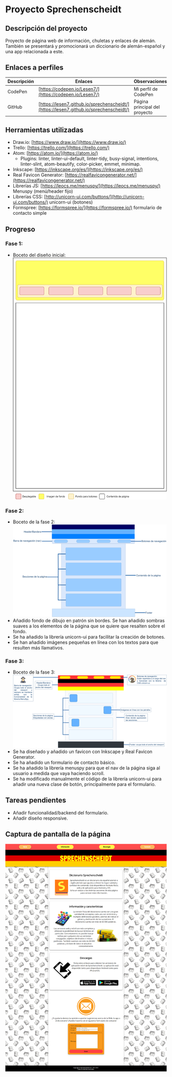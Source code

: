 # Proyecto Sprechenscheidt

## Descripción del proyecto
Proyecto de página web de información, chuletas y enlaces de alemán. También se presentará y promocionará un diccionario de alemán-español y una app relacionada a este.

## Enlaces a perfiles
| Descripción | Enlaces | Observaciones |
|-------------|---------|---------------|
| CodePen | [https://codepen.io/Lesen7/](https://codepen.io/Lesen7/) | Mi perfil de CodePen |
| GitHub | [https://lesen7.github.io/sprechenscheidt/](https://lesen7.github.io/sprechenscheidt/) | Página principal del proyecto |

## Herramientas utilizadas
* Draw.io: [https://www.draw.io/](https://www.draw.io/)
* Trello: [https://trello.com/](https://trello.com/)
* Atom: [https://atom.io/](https://atom.io/)
  * Plugins: linter, linter-ui-default, linter-tidy, busy-signal, intentions, linter-slint, atom-beautify, color-picker, emmet, minimap.
* Inkscape: [https://inkscape.org/es/](https://inkscape.org/es/)
* Real Favicon Generator: [https://realfavicongenerator.net/](https://realfavicongenerator.net/)
* Librerías JS: [https://leocs.me/menuspy/](https://leocs.me/menuspy/) Menuspy (menú/header fijo)
* Librerías CSS: [http://unicorn-ui.com/buttons/](http://unicorn-ui.com/buttons/) unicorn-ui (botones)
* Formspree: [https://formspree.io/](https://formspree.io/) formulario de contacto simple

## Progreso
### Fase 1:
* Boceto del diseño inicial:
![Boceto fase 1](img/boceto1.png "Boceto inicial")

### Fase 2:
* Boceto de la fase 2:
![Boceto fase 2](img/boceto2.png "Boceto fase 2")
* Añadido fondo de dibujo en patrón sin bordes. Se han añadido sombras suaves a los elementos de la página que se quiere que resalten sobre el fondo.
* Se ha añadido la librería unicorn-ui para facilitar la creación de botones.
* Se han añadido imágenes pequeñas en línea con los textos para que resulten más llamativos.

### Fase 3:
* Boceto de la fase 3:
![Boceto fase 3](img/boceto3.png "Boceto fase 3")
* Se ha diseñado y añadido un favicon con Inkscape y Real Favicon Generator.
* Se ha añadido un formulario de contacto básico.
* Se ha añadido la librería menuspy para que el nav de la página siga al usuario a medida que vaya haciendo scroll.
* Se ha modificado manualmente el código de la librería unicorn-ui para añadir una nueva clase de botón, principalmente para el formulario.

## Tareas pendientes
* Añadir funcionalidad/backend del formulario.
* Añadir diseño responsive.

## Captura de pantalla de la página
![Captura de la página](img/screenshot.png "Captura de la página")
